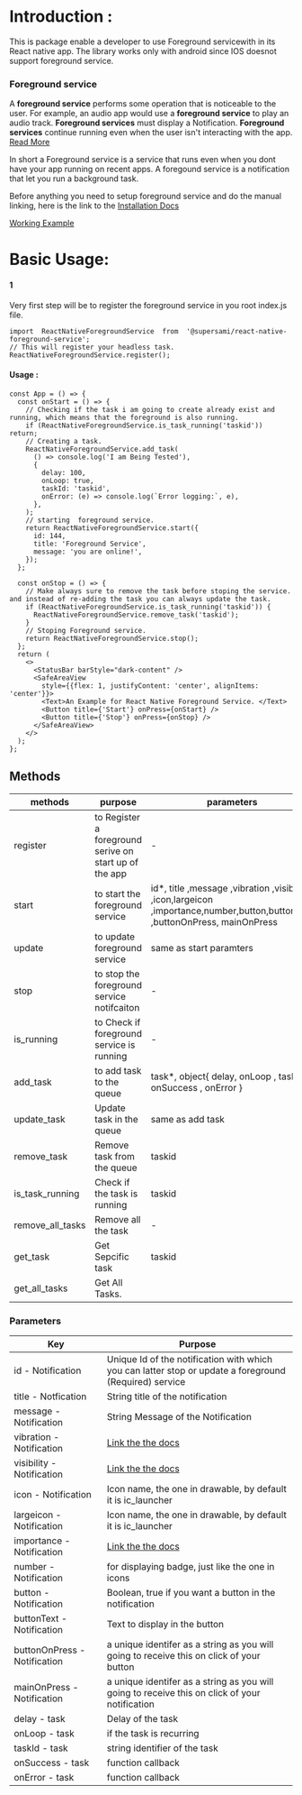 
# Introduction : 
This is package enable a developer to use Foreground servicewith in its React native app. The library works only with android since IOS doesnot support foreground service.

### Foreground service
A **foreground service** performs some operation that is noticeable to the user. For example, an audio app would use a **foreground service** to play an audio track. **Foreground services** must display a Notification. **Foreground services** continue running even when the user isn't interacting with the app. [Read More](https://www.google.com/url?sa=t&rct=j&q=&esrc=s&source=web&cd=&cad=rja&uact=8&ved=2ahUKEwia7qDp2MjrAhUS5uAKHb3OCgAQFjADegQICxAI&url=https%3A%2F%2Fdeveloper.android.com%2Fguide%2Fcomponents%2Fservices&usg=AOvVaw09DFr2GRCWtnLbq_m8UTRv)
  
  In short a Foreground service is a service that runs even when you dont have your app running on recent apps. A foregound service is a notification that let you run a background task.

Before anything you need to setup foreground service and do the manual linking, here is the link to the [Installation Docs]([https://github.com/Raja0sama/-supersami-react-native-foreground-service/blob/master/Installation.md#installation](https://github.com/Raja0sama/-supersami-react-native-foreground-service/blob/master/Installation.md#installation))


[Working Example](https://github.com/Raja0sama/ForegroundSerivceExample.git)

# Basic Usage:

#### 1
Very first step will be to register the foreground service in you root index.js file.
```
import  ReactNativeForegroundService  from  '@supersami/react-native-foreground-service';
// This will register your headless task.
ReactNativeForegroundService.register();
```
#### Usage : 
```
const App = () => {
  const onStart = () => {
    // Checking if the task i am going to create already exist and running, which means that the foreground is also running.
    if (ReactNativeForegroundService.is_task_running('taskid')) return;
    // Creating a task.
    ReactNativeForegroundService.add_task(
      () => console.log('I am Being Tested'),
      {
        delay: 100,
        onLoop: true,
        taskId: 'taskid',
        onError: (e) => console.log(`Error logging:`, e),
      },
    );
    // starting  foreground service.
    return ReactNativeForegroundService.start({
      id: 144,
      title: 'Foreground Service',
      message: 'you are online!',
    });
  };

  const onStop = () => {
    // Make always sure to remove the task before stoping the service. and instead of re-adding the task you can always update the task.
    if (ReactNativeForegroundService.is_task_running('taskid')) {
      ReactNativeForegroundService.remove_task('taskid');
    }
    // Stoping Foreground service.
    return ReactNativeForegroundService.stop();
  };
  return (
    <>
      <StatusBar barStyle="dark-content" />
      <SafeAreaView
        style={{flex: 1, justifyContent: 'center', alignItems: 'center'}}>
        <Text>An Example for React Native Foreground Service. </Text>
        <Button title={'Start'} onPress={onStart} />
        <Button title={'Stop'} onPress={onStop} />
      </SafeAreaView>
    </>
  );
};
```



## Methods
  
| methods         | purpose  | parameters |
|------------------|---|--|
| register         | to Register a foreground serive on start up of the app  | - |
| start          | to start the foreground service   | id*, title ,message  ,vibration ,visibility ,icon,largeicon ,importance,number,button,buttonText ,buttonOnPress,  mainOnPress |
| update           | to update foreground service | same as start paramters |
| stop             | to stop the foreground service notifcaiton  | - |
| is_running       | to Check if foreground service is running | - |
| add_task         | to add task to the queue | task*, object{    delay,    onLoop ,    taskId ,  onSuccess ,    onError } |
| update_task      | Update task in the queue  | same as add task |
| remove_task      | Remove task from the queue  | taskid |
| is_task_running  |  Check if the task is running | taskid |
| remove_all_tasks | Remove all the task  | - |
| get_task         |  Get Sepcific task | taskid |
| get_all_tasks    |  Get All Tasks. |



### Parameters

| Key                                        | Purpose  |
|--------------------------------------------|---|
| id - Notification                                      |  Unique Id of the notification with which you can latter stop or update a foreground (Required) service  |
| title - Notfication                                | String title of the notification  |
| message - Notification  |  String Message of the Notification  |
| vibration - Notification                        | [Link the the docs]([https://developer.android.com/reference/kotlin/android/app/Notification](https://developer.android.com/reference/kotlin/android/app/Notification))  |
| visibility       - Notification              |  [Link the the docs]([https://developer.android.com/reference/kotlin/android/app/Notification](https://developer.android.com/reference/kotlin/android/app/Notification))  |
| icon         - Notification             | Icon name, the one in drawable, by default it is ic_launcher |
| largeicon          - Notification       |  Icon name, the one in drawable, by default it is ic_launcher  |
| importance                - Notification        | [Link the the docs]([https://developer.android.com/reference/kotlin/android/app/Notification](https://developer.android.com/reference/kotlin/android/app/Notification))   |
| number   - Notification                           | for displaying badge, just like the one in icons  |
| button        - Notification                   | Boolean, true if you want a button in the notification  |
| buttonText               - Notification            |  Text to display in the button  |
| buttonOnPress        - Notification   | a unique identifer as a string as you will going to receive this on click of your button  |
| mainOnPress     - Notification          | a unique identifer as a string as you will going to receive this on click of your notification  |
| delay - task                    |  Delay of the task  |
| onLoop - task                   | if the task is recurring  |
| taskId - task      |  string identifier of the task  |
| onSuccess  - task         | function callback  |
| onError - task            | function callback  |
